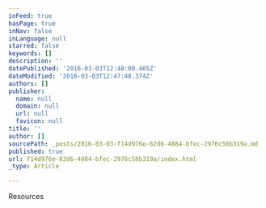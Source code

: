 ```yaml
---
inFeed: true
hasPage: true
inNav: false
inLanguage: null
starred: false
keywords: []
description: ''
datePublished: '2016-03-03T12:48:00.465Z'
dateModified: '2016-03-03T12:47:48.374Z'
authors: []
publisher:
  name: null
  domain: null
  url: null
  favicon: null
title: ''
author: []
sourcePath: _posts/2016-03-03-f14d976e-62d6-4884-bfec-2976c58b319a.md
published: true
url: f14d976e-62d6-4884-bfec-2976c58b319a/index.html
_type: Article

---
```

Resources